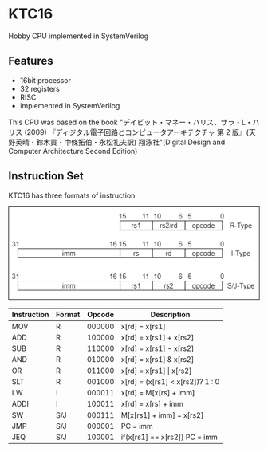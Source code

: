 # KTC16

Hobby CPU implemented in SystemVerilog

## Features

- 16bit processor
- 32 registers
- RISC
- implemented in SystemVerilog

This CPU was based on the book "デイビット・マネー・ハリス、サラ・L・ハリス (2009) 『ディジタル電子回路とコンピュータアーキテクチャ 第 2 版』(天野英晴・鈴木貢・中條拓伯・永松礼夫訳) 翔泳社"(Digital Design and Computer Architecture Second Edition)

## Instruction Set

KTC16 has three formats of instruction.

![instruction formats](docs/instruction_formats.drawio.png)

| Instruction | Format | Opcode | Description                      |
| ----------- | ------ | ------ | -------------------------------- |
| MOV         | R      | 000000 | x[rd] = x[rs1]                   |
| ADD         | R      | 100000 | x[rd] = x[rs1] + x[rs2]          |
| SUB         | R      | 110000 | x[rd] = x[rs1] - x[rs2]          |
| AND         | R      | 010000 | x[rd] = x[rs1] & x[rs2]          |
| OR          | R      | 011000 | x[rd] = x[rs1] \| x[rs2]         |
| SLT         | R      | 001000 | x[rd] = (x[rs1] < x[rs2])? 1 : 0 |
| LW          | I      | 000011 | x[rd] = M[x[rs] + imm]           |
| ADDI        | I      | 100011 | x[rd] = x[rs] + imm              |
| SW          | S/J    | 000111 | M[x[rs1] + imm] = x[rs2]         |
| JMP         | S/J    | 000001 | PC = imm                         |
| JEQ         | S/J    | 100001 | if(x[rs1] == x[rs2]) PC = imm    |
